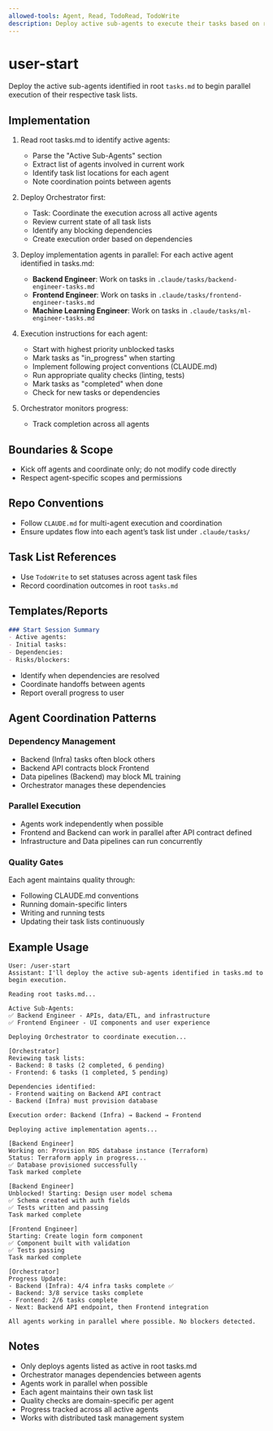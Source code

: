 ```yaml
---
allowed-tools: Agent, Read, TodoRead, TodoWrite
description: Deploy active sub-agents to execute their tasks based on root tasks.md
---
```


# user-start

Deploy the active sub-agents identified in root `tasks.md` to begin parallel execution of their respective task lists.

## Implementation

1. Read root tasks.md to identify active agents:
   - Parse the "Active Sub-Agents" section
   - Extract list of agents involved in current work
   - Identify task list locations for each agent
   - Note coordination points between agents

2. Deploy Orchestrator first:
   - Task: Coordinate the execution across all active agents
   - Review current state of all task lists
   - Identify any blocking dependencies
   - Create execution order based on dependencies

3. Deploy implementation agents in parallel:
   For each active agent identified in tasks.md:

   - **Backend Engineer**: Work on tasks in `.claude/tasks/backend-engineer-tasks.md`
   - **Frontend Engineer**: Work on tasks in `.claude/tasks/frontend-engineer-tasks.md`
   - **Machine Learning Engineer**: Work on tasks in `.claude/tasks/ml-engineer-tasks.md`

4. Execution instructions for each agent:
   - Start with highest priority unblocked tasks
   - Mark tasks as "in_progress" when starting
   - Implement following project conventions (CLAUDE.md)
   - Run appropriate quality checks (linting, tests)
   - Mark tasks as "completed" when done
   - Check for new tasks or dependencies

5. Orchestrator monitors progress:
   - Track completion across all agents

## Boundaries & Scope
- Kick off agents and coordinate only; do not modify code directly
- Respect agent-specific scopes and permissions

## Repo Conventions
- Follow `CLAUDE.md` for multi-agent execution and coordination
- Ensure updates flow into each agent’s task list under `.claude/tasks/`

## Task List References
- Use `TodoWrite` to set statuses across agent task files
- Record coordination outcomes in root `tasks.md`

## Templates/Reports
```markdown
### Start Session Summary
- Active agents:
- Initial tasks:
- Dependencies:
- Risks/blockers:
```
   - Identify when dependencies are resolved
   - Coordinate handoffs between agents
   - Report overall progress to user

## Agent Coordination Patterns

### Dependency Management
- Backend (Infra) tasks often block others
- Backend API contracts block Frontend
- Data pipelines (Backend) may block ML training
- Orchestrator manages these dependencies

### Parallel Execution
- Agents work independently when possible
- Frontend and Backend can work in parallel after API contract defined
- Infrastructure and Data pipelines can run concurrently

### Quality Gates
Each agent maintains quality through:
- Following CLAUDE.md conventions
- Running domain-specific linters
- Writing and running tests
- Updating their task lists continuously

## Example Usage

```text
User: /user-start
Assistant: I'll deploy the active sub-agents identified in tasks.md to begin execution.

Reading root tasks.md...

Active Sub-Agents:
✅ Backend Engineer - APIs, data/ETL, and infrastructure
✅ Frontend Engineer - UI components and user experience

Deploying Orchestrator to coordinate execution...

[Orchestrator]
Reviewing task lists:
- Backend: 8 tasks (2 completed, 6 pending)
- Frontend: 6 tasks (1 completed, 5 pending)

Dependencies identified:
- Frontend waiting on Backend API contract
- Backend (Infra) must provision database

Execution order: Backend (Infra) → Backend → Frontend

Deploying active implementation agents...

[Backend Engineer]
Working on: Provision RDS database instance (Terraform)
Status: Terraform apply in progress...
✅ Database provisioned successfully
Task marked complete

[Backend Engineer]
Unblocked! Starting: Design user model schema
✅ Schema created with auth fields
✅ Tests written and passing
Task marked complete

[Frontend Engineer]
Starting: Create login form component
✅ Component built with validation
✅ Tests passing
Task marked complete

[Orchestrator]
Progress Update:
- Backend (Infra): 4/4 infra tasks complete ✅
- Backend: 3/8 service tasks complete
- Frontend: 2/6 tasks complete
- Next: Backend API endpoint, then Frontend integration

All agents working in parallel where possible. No blockers detected.
```

## Notes

- Only deploys agents listed as active in root tasks.md
- Orchestrator manages dependencies between agents
- Agents work in parallel when possible
- Each agent maintains their own task list
- Quality checks are domain-specific per agent
- Progress tracked across all active agents
- Works with distributed task management system
